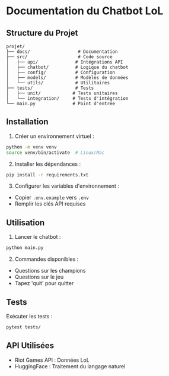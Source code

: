 # Documentation du Chatbot LoL

## Structure du Projet

```
projet/
├── docs/                  # Documentation
├── src/                   # Code source
│   ├── api/              # Intégrations API
│   ├── chatbot/          # Logique du chatbot
│   ├── config/           # Configuration
│   ├── models/           # Modèles de données
│   └── utils/            # Utilitaires
├── tests/                # Tests
│   ├── unit/            # Tests unitaires
│   └── integration/     # Tests d'intégration
└── main.py              # Point d'entrée
```

## Installation

1. Créer un environnement virtuel :

```bash
python -m venv venv
source venv/bin/activate  # Linux/Mac
```

2. Installer les dépendances :

```bash
pip install -r requirements.txt
```

3. Configurer les variables d'environnement :

- Copier `.env.example` vers `.env`
- Remplir les clés API requises

## Utilisation

1. Lancer le chatbot :

```bash
python main.py
```

2. Commandes disponibles :

- Questions sur les champions
- Questions sur le jeu
- Tapez 'quit' pour quitter

## Tests

Exécuter les tests :

```bash
pytest tests/
```

## API Utilisées

- Riot Games API : Données LoL
- HuggingFace : Traitement du langage naturel

